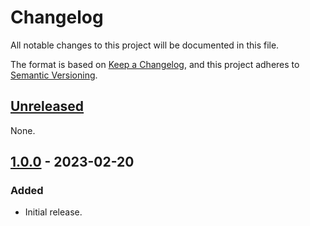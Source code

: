 # Changelog

All notable changes to this project will be documented in this file.

The format is based on [Keep a Changelog](https://keepachangelog.com/en/1.0.0/),
and this project adheres to [Semantic Versioning](https://semver.org/spec/v2.0.0.html).

## [Unreleased]

None.

## [1.0.0] - 2023-02-20

### Added

- Initial release.

[unreleased]: https://github.com/datafoodconsortium/connector-codegen-ruby/compare/v1.0.0...HEAD
[1.0.0]: https://github.com/datafoodconsortium/connector-codegen-ruby/releases/tag/v1.0.0

